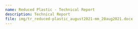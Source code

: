 ```yaml
---
name: Reduced Plastic - Technical Report
description: Technical Report
file: img/tr_reduced-plastic_august2021-mm_20aug2021.docx
---
```

